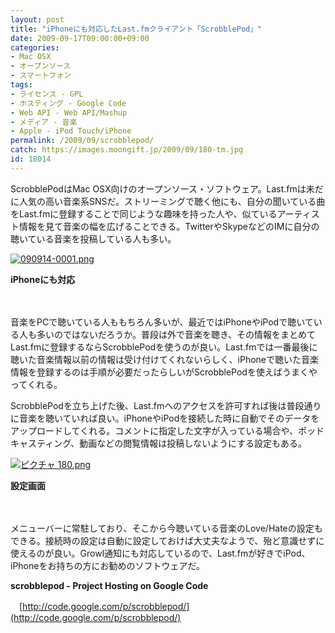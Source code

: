 ```yaml
---
layout: post
title: "iPhoneにも対応したLast.fmクライアント「ScrobblePod」"
date: 2009-09-17T09:00:00+09:00
categories:
- Mac OSX
- オープンソース
- スマートフォン
tags: 
- ライセンス - GPL
- ホスティング - Google Code
- Web API - Web API/Mashup
- メディア - 音楽
- Apple - iPod Touch/iPhone
permalink: /2009/09/scrobblepod/
catch: https://images.moongift.jp/2009/09/180-tm.jpg
id: 18014
---
```

ScrobblePodはMac OSX向けのオープンソース・ソフトウェア。Last.fmは未だに人気の高い音楽系SNSだ。ストリーミングで聴く他にも、自分の聞いている曲をLast.fmに登録することで同じような趣味を持った人や、似ているアーティスト情報を見て音楽の幅を広げることできる。TwitterやSkypeなどのIMに自分の聴いている音楽を投稿している人も多い。

  

[![090914-0001.png](https://images.moongift.jp/2009/09/090914-0001-tm.jpg)](https://images.moongift.jp/2009/09/090914-0001.png)  
  
**iPhoneにも対応**

  

　

  

音楽をPCで聴いている人ももちろん多いが、最近ではiPhoneやiPodで聴いている人も多いのではないだろうか。普段は外で音楽を聴き、その情報をまとめてLast.fmに登録するならScrobblePodを使うのが良い。Last.fmでは一番最後に聴いた音楽情報以前の情報は受け付けてくれないらしく、iPhoneで聴いた音楽情報を登録するのは手順が必要だったらしいがScrobblePodを使えばうまくやってくれる。

  
  
<!--more-->

ScrobblePodを立ち上げた後、Last.fmへのアクセスを許可すれば後は普段通りに音楽を聴いていれば良い。iPhoneやiPodを接続した時に自動でそのデータをアップロードしてくれる。コメントに指定した文字が入っている場合や、ポッドキャスティング、動画などの閲覧情報は投稿しないようにする設定もある。

  

[![ピクチャ 180.png](https://images.moongift.jp/2009/09/180-tm.jpg)](https://images.moongift.jp/2009/09/180.png)  
  
**設定画面**

  

　

  

メニューバーに常駐しており、そこから今聴いている音楽のLove/Hateの設定もできる。接続時の設定は自動に設定しておけば大丈夫なようで、殆ど意識せずに使えるのが良い。Growl通知にも対応しているので、Last.fmが好きでiPod、iPhoneをお持ちの方にお勧めのソフトウェアだ。

  

**scrobblepod - Project Hosting on Google Code**  
  
　[http://code.google.com/p/scrobblepod/](http://code.google.com/p/scrobblepod/)

  
